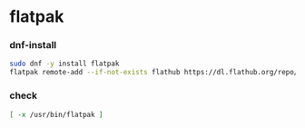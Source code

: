 # flatpak

### dnf-install
```sh
sudo dnf -y install flatpak
flatpak remote-add --if-not-exists flathub https://dl.flathub.org/repo/flathub.flatpakrepo
```

### check
```sh
[ -x /usr/bin/flatpak ]
```

